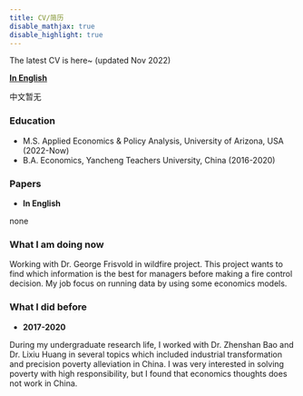 ```yaml
---
title: CV/简历
disable_mathjax: true
disable_highlight: true
---
```


The latest CV is here~ (updated Nov 2022)

[**In English**](https://ning.im/folder/CV.pdf)

中文暂无

### Education
- M.S. Applied Economics & Policy Analysis, University of Arizona, USA (2022-Now)
- B.A. Economics, Yancheng Teachers University, China (2016-2020)

### Papers
- **In English**

none



### What I am doing now
Working with Dr. George Frisvold in wildfire project. This project wants to find which information is the best for managers before making a fire control decision. My job focus on running data by using some economics models.

### What I did before
- **2017-2020** 

During my undergraduate research life, I worked with Dr. Zhenshan Bao and Dr. Lixiu Huang in several topics which included industrial transformation and precision poverty alleviation in China. I was very interested in solving poverty with high responsibility, but I found that economics thoughts does not work in China.
